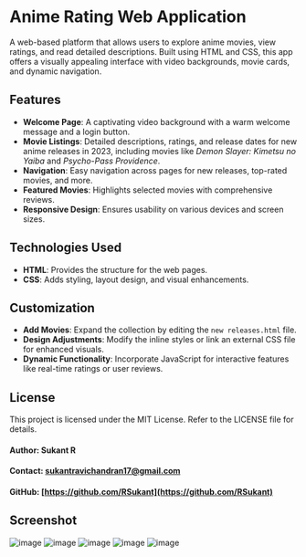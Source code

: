 # Anime Rating Web Application
A web-based platform that allows users to explore anime movies, view ratings, and read detailed descriptions. Built using HTML and CSS, this app offers a visually appealing interface with video backgrounds, movie cards, and dynamic navigation.

## Features
- **Welcome Page**: A captivating video background with a warm welcome message and a login button.
- **Movie Listings**: Detailed descriptions, ratings, and release dates for new anime releases in 2023, including movies like *Demon Slayer: Kimetsu no Yaiba* and *Psycho-Pass Providence*.
- **Navigation**: Easy navigation across pages for new releases, top-rated movies, and more.
- **Featured Movies**: Highlights selected movies with comprehensive reviews.
- **Responsive Design**: Ensures usability on various devices and screen sizes.

## Technologies Used
- **HTML**: Provides the structure for the web pages.
- **CSS**: Adds styling, layout design, and visual enhancements.

## Customization
- **Add Movies**: Expand the collection by editing the `new releases.html` file.
- **Design Adjustments**: Modify the inline styles or link an external CSS file for enhanced visuals.
- **Dynamic Functionality**: Incorporate JavaScript for interactive features like real-time ratings or user reviews.

## License
This project is licensed under the MIT License. Refer to the LICENSE file for details.

#### Author: Sukant R
#### Contact: sukantravichandran17@gmail.com
#### GitHub: [https://github.com/RSukant](https://github.com/RSukant)

## Screenshot
![image](https://github.com/user-attachments/assets/b30193a1-04cb-43d6-8fa8-e7b77a957238)
![image](https://github.com/user-attachments/assets/46629e36-9610-4e2d-bbed-32ffebb73693)
![image](https://github.com/user-attachments/assets/a7ab0fdd-ed4f-419f-9ab5-9f32ab6ec323)
![image](https://github.com/user-attachments/assets/cc46c99f-1fa7-44a5-85dd-c9cb6c31ca6e)
![image](https://github.com/user-attachments/assets/a9d9245a-2bce-48e6-b8b9-638a78f3625e)

